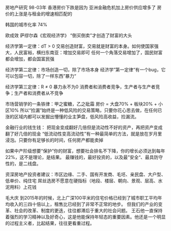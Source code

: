 房地产研究
98-03年 香港房价下跌是因为 亚洲金融危机加上房价供应增多了
房价的上涨是与租金的增速相匹配的

韩国的城市化率 74%


欧成效
萨缪尔森《宏观经济学》
“倒买倒卖”才创造了财富的大头

经济学第一定律：dT > 0
交易创造财富，交易就是财富的本身。如何使国家强大，人民富裕，横扫东南亚：增加交易即可
任何一个角落交易增加了，国民财富都会增加，都会国富民强

经济学第二定律：市场创造一切，除了市场本身
经济学”第一定律“有一个bug，它可以包容一切，除了一样东西”暴力“

经济学第三定律：R ≠ 0
暴力永不为0
消费者和消费者竞争，生产者与生产者竞争；生产者和消费者从不竞争

市场营销学的一条铁律：甲之蜜糖，乙之砒霜 
房价 = 大盘70% + 板块20% + 小区10%
所以“捡漏”始终是一种低风险的交易策略，只要你花心思去做，在任何已涨的区域内都可以发掘出懵懂的业主笋盘，低风险高收益，捡漏流。

金融行业的钱生钱：
把现金变成翻好几倍但是流动性不好的资产，再把资产变成翻了好几倍的现金
“低流动性变高流动性”有一种最简单的方法，就是放在岁月里浸泡。只要你有足够长的时间，任何房产都能卖掉

如果中产阶级想要“保护”你的财富，想要社会排名不下降，你的增长必须达到每年22%，这不是理论，是结果。
最赚钱的，最好投资的，以及最”安全“、最具防守性的，是二线盘。

资深房地产投资者建议：市区边缘、二手、国有开发商、毛坯、亲民盘、大户型、低单价、纯住宅
屌丝选房不愿意在硬指标（地段、楼层、朝向、景观、层高、水泥用料）上花钱


毛大庆
到2015年的时候，北上广深100平米的住宅价格已经到了城市职工平均年均收入的三四十倍以上，租售比已经到了非常不正常的地步。
但我们的产业的变革、社会的改革、制度的更迭，往往都滞后于重大的社会问题。
王石他一直保持着强烈的学习精神以及好奇心，这是他能保持年轻态的重要因素。他还是一个明显的过程主义者，比起结果，往往更看重过程。
